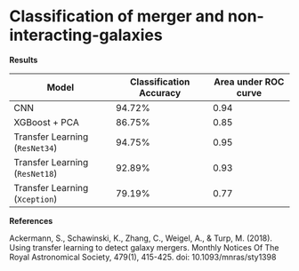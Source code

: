 # Classification of merger and non-interacting-galaxies

**Results**

| Model | Classification Accuracy | Area under ROC curve |
| ----- | ----------------------- | -------------------- |
| CNN | 94.72% | 0.94 |
| XGBoost + PCA | 86.75% | 0.85 |
| Transfer Learning (`ResNet34`) | 94.75% | 0.95 |
| Transfer Learning (`ResNet18`) | 92.89% | 0.93 |
| Transfer Learning (`Xception`) | 79.19% | 0.77 |

**References**

Ackermann, S., Schawinski, K., Zhang, C., Weigel, A., & Turp, M. (2018). Using transfer learning to detect galaxy mergers. Monthly Notices Of The Royal Astronomical Society, 479(1), 415-425. doi: 10.1093/mnras/sty1398
